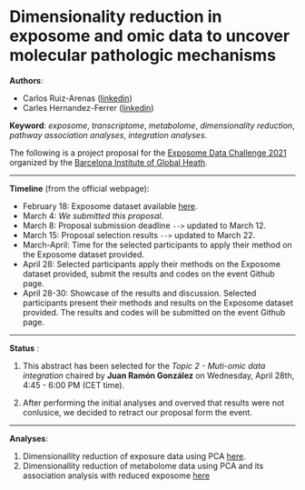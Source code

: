 # Dimensionality reduction in exposome and omic data to uncover molecular pathologic mechanisms 

__Authors__:
 * Carlos Ruiz-Arenas ([linkedin](https://es.linkedin.com/in/cruizarenas))
 * Carles Hernandez-Ferrer ([linkedin](https://es.linkedin.com/in/carleshf))

__Keyword__: _exposome_, _transcriptome_, _metabolome_, _dimensionality reduction_, _pathway association analyses_, _integration analyses_. 

The following is a project proposal for the [Exposome Data Challenge 2021](https://www.isglobal.org/-/exposome-data-analysis-challenge) organized by the [Barcelona Institute of Global Heath](https://www.isglobal.org).

---

__Timeline__ (from the official webpage):

  * February 18: Exposome dataset available [here](https://github.com/isglobal-exposomeHub/ExposomeDataChallenge2021/blob/main/README.md).
  * March 4: _We submitted this proposal_.
  * March 8: Proposal submission deadline `-->` updated to March 12.
  * March 15: Proposal selection results `-->` updated to March 22.
  * March-April: Time for the selected participants to apply their method on the Exposome dataset provided.
  * April 28: Selected participants apply their methods on the Exposome dataset provided, submit the results and codes on the event Github page.
  * April 28-30: Showcase of the results and discussion. Selected participants present their methods and results on the Exposome dataset provided. The results and codes will be submitted on the event Github page.

---

__Status__ :

1. This abstract has been selected for the _Topic 2 - Muti-omic data integration_ chaired by __Juan Ramón González__ on Wednesday, April 28th, 4:45 - 6:00 PM (CET time).

2. After performing the initial analyses and overved that results were not conlusice, we decided to retract our proposal form the event.

---

__Analyses__:

1. Dimensionallity reduction of exposure data using PCA [here](https://github.com/carleshf/ExposomeDataChallenge2021/blob/main/analyses/exposure_pca.md).
2. Dimensionallity reduction of metabolome data using PCA and its association analysis with reduced exposome [here](https://github.com/carleshf/ExposomeDataChallenge2021/blob/main/analyses/metabolome_pca_path_assoc.md)